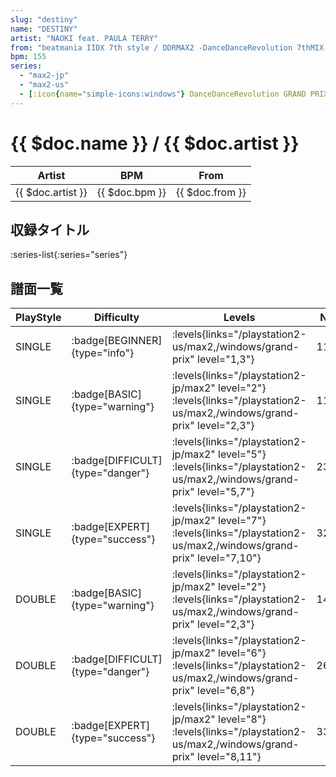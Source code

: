 ```yaml
---
slug: "destiny"
name: "DESTINY"
artist: "NAOKI feat. PAULA TERRY"
from: "beatmania IIDX 7th style / DDRMAX2 -DanceDanceRevolution 7thMIX-"
bpm: 155
series:
  - "max2-jp"
  - "max2-us"
  - [:icon{name="simple-icons:windows"} DanceDanceRevolution GRAND PRIX](/windows/grand-prix)
---
```


# {{ $doc.name }} / {{ $doc.artist }}

|Artist|BPM|From|
|------|---|----|
|{{ $doc.artist }}|{{ $doc.bpm }}|{{ $doc.from }}|

## 収録タイトル

:series-list{:series="series"}

## 譜面一覧

|PlayStyle|Difficulty|Levels|Notes|Movie|
|---------|----------|------|-----|-----|
|SINGLE| :badge[BEGINNER]{type="info"}| :levels{links="/playstation2-us/max2,/windows/grand-prix" level="1,3"}|115/0||
|SINGLE| :badge[BASIC]{type="warning"}|<div class="field is-grouped is-grouped-multiline"> :levels{links="/playstation2-jp/max2" level="2"} :levels{links="/playstation2-us/max2,/windows/grand-prix" level="2,3"}</div>|116/0||
|SINGLE| :badge[DIFFICULT]{type="danger"}|<div class="field is-grouped is-grouped-multiline"> :levels{links="/playstation2-jp/max2" level="5"} :levels{links="/playstation2-us/max2,/windows/grand-prix" level="5,7"}</div>|239/16||
|SINGLE| :badge[EXPERT]{type="success"}|<div class="field is-grouped is-grouped-multiline"> :levels{links="/playstation2-jp/max2" level="7"} :levels{links="/playstation2-us/max2,/windows/grand-prix" level="7,10"}</div>|322/8||
|DOUBLE| :badge[BASIC]{type="warning"}|<div class="field is-grouped is-grouped-multiline"> :levels{links="/playstation2-jp/max2" level="2"} :levels{links="/playstation2-us/max2,/windows/grand-prix" level="2,3"}</div>|147/5||
|DOUBLE| :badge[DIFFICULT]{type="danger"}|<div class="field is-grouped is-grouped-multiline"> :levels{links="/playstation2-jp/max2" level="6"} :levels{links="/playstation2-us/max2,/windows/grand-prix" level="6,8"}</div>|268/2||
|DOUBLE| :badge[EXPERT]{type="success"}|<div class="field is-grouped is-grouped-multiline"> :levels{links="/playstation2-jp/max2" level="8"} :levels{links="/playstation2-us/max2,/windows/grand-prix" level="8,11"}</div>|336/4||
